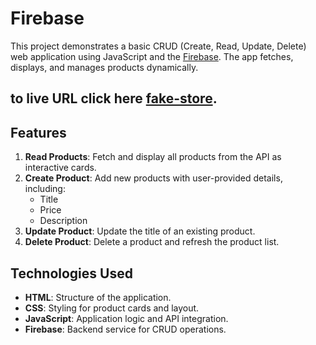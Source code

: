 # Firebase

This project demonstrates a basic CRUD (Create, Read, Update, Delete) web application using JavaScript and the [Firebase](https://console.firebase.google.com/project/first-project-ac1c4/overview). The app fetches, displays, and manages products dynamically.
## to live URL click here [fake-store](https://alaasa3di.github.io/fakestoreapi/).



## Features

1. **Read Products**: Fetch and display all products from the API as interactive cards.
2. **Create Product**: Add new products with user-provided details, including:
   - Title
   - Price
   - Description
3. **Update Product**: Update the title of an existing product.
4. **Delete Product**: Delete a product and refresh the product list.

## Technologies Used

- **HTML**: Structure of the application.
- **CSS**: Styling for product cards and layout.
- **JavaScript**: Application logic and API integration.
- **Firebase**: Backend service for CRUD operations.

